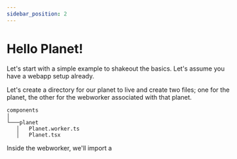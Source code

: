 ```yaml
---
sidebar_position: 2
---
```


# Hello Planet!

Let's start with a simple example to shakeout the basics. Let's assume you have a webapp setup already.

Let's create a directory for our planet to live and create two files; one for the planet, the other for the webworker associated with that planet.

```
components
│
└───planet
   │   Planet.worker.ts
   │   Planet.tsx
```

Inside the webworker, we'll import a
